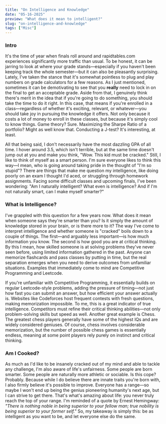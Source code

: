 ```yaml
---
title: "On Intelligence and Knowledge"
date: "05-16-2025"
preview: "What does it mean to intelligent?"
slug: "on-intelligence-and-knowledge"
tags: ["Misc"]
---
```

### Intro

It's the time of year when finals roll around and rapidtables.com experiences significantly more traffic than usual. To be honest, it can be jarring to look at where your grade stands—especially if you haven't been keeping track the whole semester—but it can also be pleasantly surprising. Lately, I've taken the stance that it's somewhat pointless to plug and play numbers on grade calculators for a few reasons. As I just mentioned, sometimes it can be demotivating to see that you **really** need to lock in on the final to get an acceptable grade. Aside from that, I genuinely think there's merit in the idea that if you're going to do something, you should take the time to do it right. In this case, that means if you're enrolled in a class—regardless of whether it's exciting, relevant, or whatever—you should take joy in pursuing the knowledge it offers. Not only because it costs a lot of money to enroll in these classes, but because it's simply cool to know things. Game theory? Sure. Maximizing the Sharpe Ratio of a portfolio? Might as well know that. Conducting a J-test? It's interesting, at least.

All that being said, I don't necessarily have the most dazzling GPA of all time. I hover around 3.5, which isn't terrible, but at the same time doesn't jump out at you and make you think, "Wow. This kid must be cracked." Still, I like to think of myself as a smart person. I'm sure everyone likes to think this way—I mean, who is going around taking pride in the thought of "I'm so stupid"? There are things that make me question my intelligence, like doing poorly on an exam I thought I'd aced, or struggling through homework assignments. Facing some difficult classes and upcoming finals, I've been wondering: "Am I naturally intelligent? What even is intelligence? And if I'm not naturally smart, can I make myself smarter?"

### What is Intelligence?

I've grappled with this question for a few years now. What does it mean when someone says they're smarter than you? Is it simply the amount of knowledge stored in your brain, or is there more to it? The way I've come to interpret intelligence and whether someone is "cracked" boils down to a couple of things. The first—and arguably less important—is how much information you know. The second is how good you are at critical thinking. By this I mean, how skilled someone is at solving problems they've never seen before, using limited information gathered in the past. Anyone can memorize flashcards and pass classes by putting in time, but the real separation emerges when you need to derive outcomes from unfamiliar situations. Examples that immediately come to mind are Competitive Programming and Leetcode.

If you're unfamiliar with Competitive Programming, it essentially builds on regular Leetcode-style problems, adding the pressure of timing—not just how fast you can submit an answer, but how efficient your answer actually is. Websites like Codeforces host frequent contests with fresh questions, making memorization impossible. To me, this is a great indicator of true intelligence. Competitors must refine their critical thinking abilities—not only problem-solving skills but speed as well. Another great example is Chess. The greatest chess players generally have some of the highest IQs and are widely considered geniuses. Of course, chess involves considerable memorization, but the number of possible chess games is essentially endless, meaning at some point players rely purely on instinct and critical thinking.

### Am I Cooked?

As much as I'd like to be insanely cracked out of my mind and able to tackle any challenge, I'm also aware of life's unfairness. Some people are born smarter. Some people are naturally more athletic or sociable. Is this cope? Probably. Because while I do believe there are innate traits you're born with, I also firmly believe it's possible to improve. Everyone has a range—so maybe I won't end up being the genius pioneering humanity's next age, but I can strive to get there. That's what's amazing about life: you never truly reach the top of your range. I'm reminded of a quote by Ernest Hemingway: _"There is nothing noble in being superior to your fellow man; true nobility is being superior to your former self."_ So, my takeaway is simply this: be as intelligent as you want to be, and let everyone else do the same.
